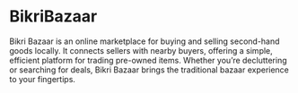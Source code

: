 # BikriBazaar
Bikri Bazaar is an online marketplace for buying and selling second-hand goods locally. It connects sellers with nearby buyers, offering a simple, efficient platform for trading pre-owned items. Whether you’re decluttering or searching for deals, Bikri Bazaar brings the traditional bazaar experience to your fingertips.
